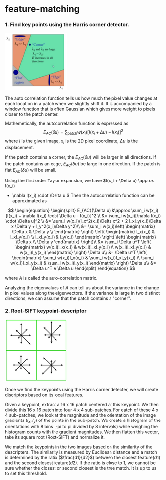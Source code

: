 # feature-matching

### 1. Find key points using the Harris corner detector. <br>
<img src="readme_imgs/harris_corner.png" width="200"/>

The auto correlation function tells us how much the pixel value changes at each 
location in a patch when we slightly shift it. It is accompanied by a window
function that is often Gaussian which gives more weight to pixels closer to the
patch center. 

Mathemetically, the autocorrelation function is expressed as
$$E_{AC}(\delta u) = \sum_{\text{patch}} w(x_i)[I(x_i + \Delta u) - I(x_i)]^2$$
where $I$ is the given image, $x_i$ is the 2D pixel coordinate, $\Delta u$ is 
the displacement.

If the patch contains a corner, the $E_{AC}(\delta u)$ will be larger in all 
directions.
If the patch contains an edge, $E_{AC}(\delta u)$ be large in one direction.
If the patch is flat $E_{AC}(\delta u)$ will be small.

Using the first order Taylor expansion, we have $I(x_i + \Delta u) \approx I(x_i) 
+ \nabla I(x_i) \cdot \Delta u.$ Then the autocorrelation function can be approximated as

$$
\begin{equation}
\begin{split}
E_{AC}(\Delta u) &\approx \sum_i w(x_i)[I(x_i) + \nabla I(x_i) \cdot \Delta u - I(x_i)]^2 \\
                 &= \sum_i w(x_i)[\nabla I(x_i) \cdot \Delta u]^2  \\
                 &= \sum_i w(x_i)(I_x^2(x_i)\Delta x^2 + 2 I_xI_y(x_i)\Delta x \Delta y + I_y^2(x_i)\Delta y^2)\\
                 &= \sum_i w(x_i)\left(
                                \begin{matrix} 
                                \Delta x & \Delta y \\ 
                                \end{matrix} 
                                \right) 
                                \left(
                                \begin{matrix} 
                                I_x(x_i) & I_xI_y(x_i) \\
                                I_xI_y(x_i) & I_y(x_i) 
                                \end{matrix} 
                                \right)
                                \left(
                                \begin{matrix} 
                                \Delta x \\ 
                                \Delta y
                                \end{matrix} 
                                \right)\\
                 &= \sum_i \Delta u^T \left(
                                \begin{matrix} 
                                w(x_i)I_x(x_i) & w(x_i)I_xI_y(x_i) \\
                                w(x_i)I_xI_y(x_i) & w(x_i)I_y(x_i) 
                                \end{matrix} 
                                \right)  \Delta u\\
                &=  \Delta u^T \left(
                                \begin{matrix} 
                                \sum_i w(x_i)I_x(x_i) & \sum_i w(x_i)I_xI_y(x_i) \\
                                \sum_i w(x_i)I_xI_y(x_i) & \sum_i w(x_i)I_y(x_i) 
                                \end{matrix} 
                                \right)  \Delta u\\
                 &= \Delta u^T A \Delta u
\end{split}
\end{equation}
$$

where $A$ is called the auto-correlation matrix. 

Analyzing the eigenvalues of $A$ can tell us about the variance in the change in 
pixel values along the eigenvectors.  If the variance is large in two distinct 
directions, we can assume that the patch contains a "corner".

### 2. Root-SIFT keypoint-descriptor
<img src="readme_imgs/gradient_histogram.png" width="200"/>

Once we find the keypoints using the Harris corner detecter, we will create
discriptors based on its local features. 

Given a keypoint, extract a 16 x 16 patch centered at this keypoint. We then divide this 16 x 16 patch into four 4 x 4 sub-patches. For eatch of these 4 x 4 sub-patches, we look at the magnitude and the orientation of the image gradients ($I_x, I_y$) of the points in the sub-patch. We create a histogram of the orientations with 8 bins (-pi to pi divided by 8 intervals) while weighing the histogram counts with the gradient magnitudes. We then flatten this vector, take its square root (Root-SIFT) and normalize it. 

We match the keypoints in the two images based on the similarity of the descripters. The similarity is measured by Euclidean distance and a match is determined by the ratio ($\frac{d1}{d2}$) between the closest feature($d1$) and the second closest feature($d2$). If the ratio is close to 1, we cannot be sure whether the closest or second closest is the true match. It is up to us to set this threshold. 











